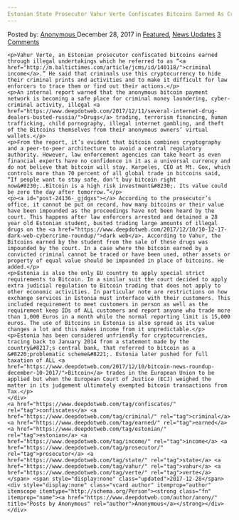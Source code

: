 ```yaml
---
Estonian State Prosecutor Vahur Verte Confiscates Bitcoins Earned As Criminal Income.
---
```

<article class="post-listing post-24136 post type-post status-publish format-standard has-post-thumbnail hentry  tag-confiscates tag-criminal tag-earned tag-estonian tag-income tag-prosecutor tag-state tag-vahur tag-verte">
    <div class="post-inner">
        <span>Posted by: <a href="https://www.deepdotweb.com/author/anony/" title="">Anonymous </a></span>
    <span>December 28, 2017</span>
    <span>in <a href="https://www.deepdotweb.com/category/deepdot-news/" rel="category tag">Featured</a>, <a href="https://www.deepdotweb.com/category/news-updates/" rel="category tag">News Updates</a></span>
    <span><a href="https://www.deepdotweb.com/2017/12/28/estonian-state-prosecutor-vahur-verte-confiscates-bitcoins-earned-criminal-income/#comments">3 Comments</a></span>
    </p>
    <div class="clear"></div>
    
    <p>Vahur Verte, an Estonian prosecutor confiscated bitcoins earned through illegal undertakings which he referred to as “<a href="http://m.baltictimes.com/article/jcms/id/140118/">criminal income</a>.” He said that criminals use this cryptocurrency to hide their criminal prints and activities and to make it difficult for law enforcers to trace them or find out their actions.</p>
    <p>An internal report warned that the anonymous bitcoin payment network is becoming a safe place for criminal money laundering, cyber-criminal activity, illegal <a href="https://www.deepdotweb.com/2017/12/11/several-internet-drug-dealers-busted-russia/">Drugs</a> trading, terrorism financing, human trafficking, child pornography, illegal internet gambling, and theft of the Bitcoins themselves from their anonymous owners’ virtual wallets.</p>
    <p>From the report, it’s evident that bitcoin combines cryptography and a peer-to-peer architecture to avoid a central regulatory authority. However, law enforcement agencies can take heart as even financial experts have no confidence in it as a universal currency and do not believe that bitcoin will stay. Karpeles, CEO at Mt. Gox, which controls more than 70 percent of all global trade in bitcoins said, “If people want to stay safe, don’t buy bitcoin right now&#8230;..Bitcoin is a high risk investment&#8230;. Its value could be zero the day after tomorrow.”</p>
    <p><a id="post-24136-_gjdgxs"></a> According to the prosecutor’s office, it cannot be put on record, how many bitcoins or their value have been impounded as the proceedings have not been heard by the court. This happens after law enforcers arrested and detained a 28 year old Estonian student, busted trading large amounts of illegal drugs on the <a href="https://www.deepdotweb.com/2017/12/10/10-12-17-dark-web-cybercrime-roundup/">dark web</a>. According to Vahur, the Bitcoins earned by the student from the sale of these drugs was impounded by the court. In a case where the bitcoin earned by a convicted criminal cannot be traced or have been used, other assets or property of equal value should be impounded in place of bitcoins. He added.</p>
    <p>Estonia is also the only EU country to apply special strict requirements to Bitcoin. In a similar suit the court decided to apply extra judicial regulation to Bitcoin trading that does not apply to other economic activities. In particular note are restrictions on how exchange services in Estonia must interface with their customers. This included requirement to meet customers in person as well as the requirement keep IDs of ALL customers and report anyone who trade more than 1,000 Euros in a month while the normal reporting limit is 15,000 euros. The use of Bitcoins in Estonia is also spread as its value changes a lot and this makes income from it unpredictable.</p>
    <p>Estonia has been considered unfriendly for cryptocurrencies, tracing back to January 2014 from a statement made by the country&#8217;s central bank, that referred to bitcoin as a &#8220;problematic scheme&#8221;. Estonia later pushed for full taxation of ALL <a href="https://www.deepdotweb.com/2017/12/10/bitcoin-news-roundup-december-10-2017/">Bitcoin</a> trades in the European Union to be applied but when the European Court of Justice (ECJ) weighed the matter in its judgement ultimately exempted bitcoin transactions from Tax.</p>
    </div>
    <a href="https://www.deepdotweb.com/tag/confiscates/" rel="tag">confiscates</a> <a href="https://www.deepdotweb.com/tag/criminal/" rel="tag">criminal</a> <a href="https://www.deepdotweb.com/tag/earned/" rel="tag">earned</a> <a href="https://www.deepdotweb.com/tag/estonian/" rel="tag">estonian</a> <a href="https://www.deepdotweb.com/tag/income/" rel="tag">income</a> <a href="https://www.deepdotweb.com/tag/prosecutor/" rel="tag">prosecutor</a> <a href="https://www.deepdotweb.com/tag/state/" rel="tag">state</a> <a href="https://www.deepdotweb.com/tag/vahur/" rel="tag">vahur</a> <a href="https://www.deepdotweb.com/tag/verte/" rel="tag">verte</a></span> <span style="display:none" class="updated">2017-12-28</span>
    <div style="display:none" class="vcard author" itemprop="author" itemscope itemtype="http://schema.org/Person"><strong class="fn" itemprop="name"><a href="https://www.deepdotweb.com/author/anony/" title="Posts by Anonymous" rel="author">Anonymous</a></strong></div>
    </div>
</article>


